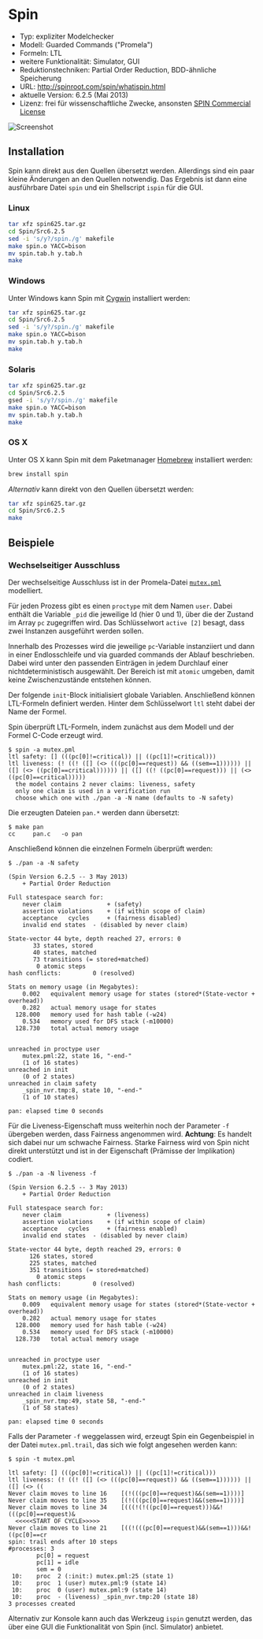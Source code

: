 # Spin

- Typ: expliziter Modelchecker
- Modell: Guarded Commands ("Promela")
- Formeln: LTL
- weitere Funktionalität: Simulator, GUI
- Reduktionstechniken: Partial Order Reduction, BDD-ähnliche Speicherung
- URL: http://spinroot.com/spin/whatispin.html
- aktuelle Version: 6.2.5 (Mai 2013)
- Lizenz: frei für wissenschaftliche Zwecke, ansonsten [SPIN Commercial License](http://www.spinroot.com/spin/spin_license.html)

![Screenshot](https://raw.github.com/nlohmann/cgv_uebung/master/Spin/screen.png "Screenshot")

## Installation

Spin kann direkt aus den Quellen übersetzt werden. Allerdings sind ein paar kleine Änderungen an den Quellen notwendig. Das Ergebnis ist dann eine ausführbare Datei `spin` und ein Shellscript `ispin` für die GUI.

### Linux

```bash
tar xfz spin625.tar.gz 
cd Spin/Src6.2.5
sed -i 's/y?/spin./g' makefile
make spin.o YACC=bison
mv spin.tab.h y.tab.h
make
```

### Windows

Unter Windows kann Spin mit [Cygwin](http://www.cygwin.com) installiert werden:

```bash
tar xfz spin625.tar.gz 
cd Spin/Src6.2.5
sed -i 's/y?/spin./g' makefile
make spin.o YACC=bison
mv spin.tab.h y.tab.h
make
```

### Solaris

```bash
tar xfz spin625.tar.gz 
cd Spin/Src6.2.5
gsed -i 's/y?/spin./g' makefile
make spin.o YACC=bison
mv spin.tab.h y.tab.h
make
```

### OS X

Unter OS X kann Spin mit dem Paketmanager [Homebrew](http://brew.sh) installiert werden:

```bash
brew install spin
```

*Alternativ* kann direkt von den Quellen übersetzt werden:

```bash
tar xfz spin625.tar.gz 
cd Spin/Src6.2.5
make
```

## Beispiele

### Wechselseitiger Ausschluss

Der wechselseitige Ausschluss ist in der Promela-Datei [`mutex.pml`](examples/mutex.pml) modelliert.

Für jeden Prozess gibt es einen `proctype` mit dem Namen `user`. Dabei enthält die Variable `_pid` die jeweilige Id (hier 0 und 1), über die der Zustand im Array `pc` zugegriffen wird. Das Schlüsselwort `active [2]` besagt, dass zwei Instanzen ausgeführt werden sollen.

Innerhalb des Prozesses wird die jeweilige `pc`-Variable instanziiert und dann in einer Endlosschleife und via guarded commands der Ablauf beschrieben. Dabei wird unter den passenden Einträgen in jedem Durchlauf einer nichtdeterministisch ausgewählt. Der Bereich ist mit `atomic` umgeben, damit keine Zwischenzustände entstehen können.

Der folgende `init`-Block initialisiert globale Variablen. Anschließend können LTL-Formeln definiert werden. Hinter dem Schlüsselwort `ltl` steht dabei der Name der Formel.

Spin überprüft LTL-Formeln, indem zunächst aus dem Modell und der Formel C-Code erzeugt wird.

    $ spin -a mutex.pml
    ltl safety: [] (((pc[0]!=critical)) || ((pc[1]!=critical)))
    ltl liveness: (! ((! ([] (<> (((pc[0]==request)) && ((sem==1)))))) || ([] (<> ((pc[0]==critical)))))) || ([] ((! ((pc[0]==request))) || (<> ((pc[0]==critical)))))
      the model contains 2 never claims: liveness, safety
      only one claim is used in a verification run
      choose which one with ./pan -a -N name (defaults to -N safety)

Die erzeugten Dateien `pan.*` werden dann übersetzt:

    $ make pan
    cc     pan.c   -o pan

Anschließend können die einzelnen Formeln überprüft werden:

    $ ./pan -a -N safety
    
    (Spin Version 6.2.5 -- 3 May 2013)
    	+ Partial Order Reduction
    
    Full statespace search for:
    	never claim         	+ (safety)
    	assertion violations	+ (if within scope of claim)
    	acceptance   cycles 	+ (fairness disabled)
    	invalid end states	- (disabled by never claim)
    
    State-vector 44 byte, depth reached 27, errors: 0
           33 states, stored
           40 states, matched
           73 transitions (= stored+matched)
            0 atomic steps
    hash conflicts:         0 (resolved)
    
    Stats on memory usage (in Megabytes):
        0.002	equivalent memory usage for states (stored*(State-vector + overhead))
        0.282	actual memory usage for states
      128.000	memory used for hash table (-w24)
        0.534	memory used for DFS stack (-m10000)
      128.730	total actual memory usage
    
    
    unreached in proctype user
    	mutex.pml:22, state 16, "-end-"
    	(1 of 16 states)
    unreached in init
    	(0 of 2 states)
    unreached in claim safety
    	_spin_nvr.tmp:8, state 10, "-end-"
    	(1 of 10 states)
    
    pan: elapsed time 0 seconds

Für die Liveness-Eigenschaft muss weiterhin noch der Parameter `-f` übergeben werden, dass Fairness angenommen wird. **Achtung**: Es handelt sich dabei nur um schwache Fairness. Starke Fairness wird von Spin nicht direkt unterstützt und ist in der Eigenschaft (Prämisse der Implikation) codiert.

    $ ./pan -a -N liveness -f
    
    (Spin Version 6.2.5 -- 3 May 2013)
    	+ Partial Order Reduction
        
    Full statespace search for:
    	never claim         	+ (liveness)
    	assertion violations	+ (if within scope of claim)
    	acceptance   cycles 	+ (fairness enabled)
    	invalid end states	- (disabled by never claim)
        
    State-vector 44 byte, depth reached 29, errors: 0
          126 states, stored
          225 states, matched
          351 transitions (= stored+matched)
            0 atomic steps
    hash conflicts:         0 (resolved)
    
    Stats on memory usage (in Megabytes):
        0.009	equivalent memory usage for states (stored*(State-vector + overhead))
        0.282	actual memory usage for states
      128.000	memory used for hash table (-w24)
        0.534	memory used for DFS stack (-m10000)
      128.730	total actual memory usage
      
      
    unreached in proctype user
    	mutex.pml:22, state 16, "-end-"
    	(1 of 16 states)
    unreached in init
    	(0 of 2 states)
    unreached in claim liveness
    	_spin_nvr.tmp:49, state 58, "-end-"
    	(1 of 58 states)
        
    pan: elapsed time 0 seconds

Falls der Parameter `-f` weggelassen wird, erzeugt Spin ein Gegenbeispiel in der Datei `mutex.pml.trail`, das sich wie folgt angesehen werden kann:

    $ spin -t mutex.pml
    
    ltl safety: [] (((pc[0]!=critical)) || ((pc[1]!=critical)))
    ltl liveness: (! ((! ([] (<> (((pc[0]==request)) && ((sem==1)))))) || ([] (<> ((
    Never claim moves to line 16	[(!(((pc[0]==request)&&(sem==1))))]
    Never claim moves to line 35	[(!(((pc[0]==request)&&(sem==1))))]
    Never claim moves to line 34	[(((!(!((pc[0]==request)))&&!(((pc[0]==request)&
      <<<<<START OF CYCLE>>>>>
    Never claim moves to line 21	[((!(((pc[0]==request)&&(sem==1)))&&!((pc[0]==cr
    spin: trail ends after 10 steps
    #processes: 3
    		pc[0] = request
    		pc[1] = idle
    		sem = 0
     10:	proc  2 (:init:) mutex.pml:25 (state 1)
     10:	proc  1 (user) mutex.pml:9 (state 14)
     10:	proc  0 (user) mutex.pml:9 (state 14)
     10:	proc  - (liveness) _spin_nvr.tmp:20 (state 18)
    3 processes created

Alternativ zur Konsole kann auch das Werkzeug `ispin` genutzt werden, das über eine GUI die Funktionalität von Spin (incl. Simulator) anbietet.
